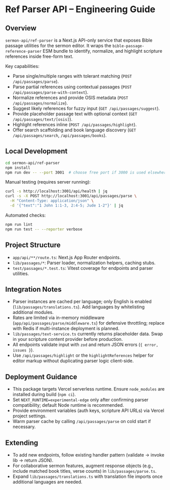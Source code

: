 # Ref Parser API – Engineering Guide

## Overview
`sermon-api/ref-parser` is a Next.js API-only service that exposes Bible passage utilities for the sermon editor. It wraps the `bible-passage-reference-parser` ESM bundle to identify, normalize, and highlight scripture references inside free-form text.

Key capabilities:
- Parse single/multiple ranges with tolerant matching (`POST /api/passages/parse`).
- Parse partial references using contextual passages (`POST /api/passages/parse-with-context`).
- Normalize references and provide OSIS metadata (`POST /api/passages/normalize`).
- Suggest likely references for fuzzy input (`GET /api/passages/suggest`).
- Provide placeholder passage text with optional context (`GET /api/passages/text/[osis]`).
- Highlight references inline (`POST /api/passages/highlight`).
- Offer search scaffolding and book language discovery (`GET /api/passages/search`, `/api/passages/books`).

## Local Development
```bash
cd sermon-api/ref-parser
npm install
npm run dev -- --port 3001  # choose free port if 3000 is used elsewhere
```

Manual testing (requires server running):
```bash
curl -s http://localhost:3001/api/health | jq
curl -s -X POST http://localhost:3001/api/passages/parse \
  -H "Content-Type: application/json" \
  -d '{"text":"1 John 1:1-3, 2:4-5; Jude 1-2"}' | jq
```

Automated checks:
```bash
npm run lint
npm run test -- --reporter verbose
```

## Project Structure
- `app/api/**/route.ts`: Next.js App Router endpoints.
- `lib/passages/*`: Parser loader, normalization helpers, caching stubs.
- `test/passages/*.test.ts`: Vitest coverage for endpoints and parser utilities.

## Integration Notes
- Parser instances are cached per language; only English is enabled (`lib/passages/translations.ts`). Add languages by whitelisting additional modules.
- Rates are limited via in-memory middleware (`app/api/passages/parse/middleware.ts`) for defensive throttling; replace with Redis if multi-instance deployment is planned.
- `lib/passages/text-service.ts` currently returns placeholder data. Swap in your scripture content provider before production.
- All endpoints validate input with `zod` and return JSON errors (`{ error, issues }`).
- Use `/api/passages/highlight` or the `highlightReferences` helper for editor markup without duplicating parser logic client-side.

## Deployment Guidance
- This package targets Vercel serverless runtime. Ensure `node_modules` are installed during build (`npm ci`).
- Set `NEXT_RUNTIME=experimental-edge` only after confirming parser compatibility; default Node runtime is recommended.
- Provide environment variables (auth keys, scripture API URLs) via Vercel project settings.
- Warm parser cache by calling `/api/passages/parse` on cold start if necessary.

## Extending
- To add new endpoints, follow existing handler pattern (validate → invoke lib → return JSON).
- For collaborative sermon features, augment response objects (e.g., include matched book titles, verse counts) in `lib/passages/parse.ts`.
- Expand `lib/passages/translations.ts` with translation file imports once additional languages are needed.
